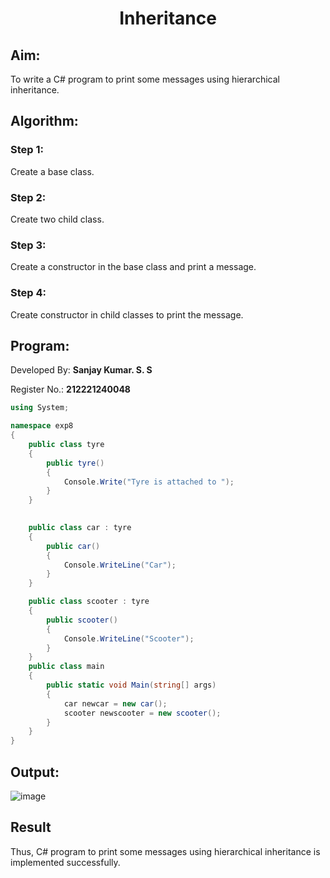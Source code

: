 # <p align="center">Inheritance</p>

## Aim:
To write a C# program to print some messages using hierarchical inheritance.

## Algorithm:
### Step 1: 
Create a base class.

### Step 2:
Create two child class.

### Step 3:
Create a constructor in the base class and print a message.

### Step 4:
Create constructor in child classes to print the message.


## Program:
Developed By: **Sanjay Kumar. S. S**

Register No.: **212221240048**
```c#
using System;

namespace exp8
{
    public class tyre
    {
        public tyre()
        {
            Console.Write("Tyre is attached to ");
        }
    }
    

    public class car : tyre
    {
        public car()
        {
            Console.WriteLine("Car");
        }
    }

    public class scooter : tyre
    {
        public scooter()
        {
            Console.WriteLine("Scooter");
        }
    }
    public class main
    {
        public static void Main(string[] args)
        {
            car newcar = new car();
            scooter newscooter = new scooter();
        }
    }
}
```
## Output:
![image](https://github.com/SanjayKumarAIML/Inheritance/assets/93427246/d961f5e4-f051-4c2f-9148-4cc849407532)

## Result
Thus, C# program to print some messages using hierarchical inheritance is implemented successfully.
